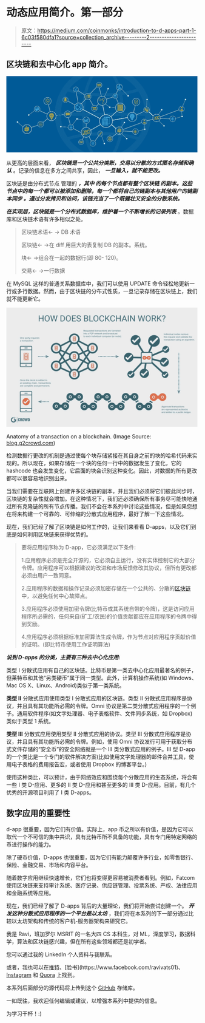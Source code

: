 # 动态应用简介。第一部分

> 原文：<https://medium.com/coinmonks/introduction-to-d-apps-part-1-6c03f580dfa1?source=collection_archive---------2----------------------->

## 区块链和去中心化 app 简介。

![](img/701abb6b55d8f5f237c7cca6f35b11eb.png)

从更高的层面来看， ***区块链是一个公共分类账，交易以分散的方式匿名存储和确认*** 。记录的信息在多方之间共享，因此， ***一旦输入，就不能更改。***

区块链是由分布式节点 管理的 ***，其中 ***的每个节点都有整个区块链*** 的副本。这些 ***节点中的每一个都可以被添加和删除，每一个都将自己的链副本与其他用户的链副本同步*** 。通过分发拷贝和访问，该链充当了一个既健壮又安全的分散系统。***

***在实现层，区块链是一个分布式数据库，维护着一个不断增长的记录列表*** 。数据库和区块链术语有许多相似之处。

> 区块链术语← → DB 术语
> 
> 区块链← →在 diff 用巨大的表复制 DB 的副本。系统。
> 
> 块← →组合在一起的数据行(即 80- 120)。
> 
> 交易← →一行数据

在 MySQL 这样的普通关系数据库中，我们可以使用 UPDATE 命令轻松地更新一行或多行数据。然而，由于区块链的分布式性质，一旦记录存储在区块链上，我们就不能更新它。

![](img/ccd02532f3a4817dbf262c100ed12502.png)

Anatomy of a transaction on a blockchain. (Image Source: [blog.g2crowd.com](https://blog.g2crowd.com/blog/trends/cybersecurity/2018-cs/blockchain/))

检测数据行更改的机制是通过使每个块存储紧接在其自身之前的块的哈希代码来实现的。所以现在，如果存储在一个块的任何一行中的数据发生了变化，它的 hashcode 也会发生变化，它后面的块会识别这种变化。因此，对数据的所有更改都可以很容易地识别出来。

当我们需要在互联网上创建许多区块链的副本，并且我们必须将它们彼此同步时，区块链的复杂性就会增加。在这种情况下，我们还必须确保所有事务尽可能快地通过所有克隆链的所有节点传播。我们不会在本系列中讨论这些情况，但是如果您想在将来构建一个可靠的、可伸缩的分散式应用程序，最好了解一下这些情况。

现在，我们已经了解了区块链是如何工作的，让我们来看看 D-apps，以及它们到底是如何利用区块链来获得优势的。

> 要将应用程序称为 D-app，它必须满足以下条件:
> 
> 1.应用程序必须是完全开源的，它必须自主运行，没有实体控制它的大部分令牌。应用程序可以根据建议的改进和市场反馈修改其协议，但所有更改都必须由用户一致同意。
> 
> 2.应用程序的数据和操作记录必须加密存储在一个公共的、分散的[区块链](https://en.bitcoin.it/wiki/Block_chain)中，以避免任何中心故障点。
> 
> 3.应用程序必须使用加密令牌(比特币或其系统自带的令牌)，这是访问应用程序所必需的，任何来自(矿工/农民)的价值贡献都应在应用程序的令牌中得到奖励。
> 
> 4.应用程序必须根据标准加密算法生成令牌，作为节点对应用程序贡献价值的证明。(即比特币使用工作证明算法)

***说到 D-apps 的分类，主要有三种去中心化应用:***

类型 I 分散式应用有自己的区块链。比特币是第一类去中心化应用最著名的例子，但莱特币和其他“另类硬币”属于同一类型。此外，计算机操作系统(如 Windows、Mac OS X、Linux、Android)类似于第一类系统。

**类型 II** 分散式应用使用类型 I 分散式应用的区块链。类型 II 分散式应用程序是协议，并且具有其功能所必需的令牌。Omni 协议是第二类分散式应用程序的一个例子。通用软件程序(如文字处理器、电子表格软件、文件同步系统，如 Dropbox)类似于类型 1 系统。

**类型 III** 分散式应用使用类型 II 分散式应用的协议。类型 III 分散式应用程序是协议，并且具有其功能所必需的令牌。例如，使用 Omni 协议发行可用于获取分布式文件存储的“安全币”的安全网络就是一个 III 类分散式应用的例子。III 型 D-app 的一个类比是一个专门的软件解决方案(比如使用文字处理器的邮件合并工具，使用电子表格的费用报告宏，或者使用 Dropbox 的博客平台。)

使用这种类比，可以预计，由于网络效应和围绕每个分散应用的生态系统，将会有一些 I 类 D-应用、更多的 II 类 D-应用和甚至更多的 III 类 D-应用。目前，有几个优秀的开源项目利用了 I 类 D-apps。

## 数字应用的重要性

d-app 很重要，因为它们有价值。实际上，app 币之所以有价值，是因为它可以取代一个不可信的集中共识，具有比特币所不具备的功能，具有专门用特定网络的币进行操作的能力。

除了硬币价值，D-apps 也很重要，因为它们有能力颠覆许多行业，如零售银行、保险、金融交易、市场和内容平台。

随着数字应用继续快速增长，它们也将变得更容易被消费者看到。例如，Fatcom 使用区块链来支持审计系统、医疗记录、供应链管理、投票系统、产权、法律应用和金融系统等应用。

现在，我们已经了解了 D-apps 背后的大量理论，我们将开始尝试创建一个。 ***开发这种分散式应用程序的一个平台是以太坊*** ，我们将在本系列的下一部分通过比较以太坊架构和传统的客户机-服务器架构来研究它。

我是 Ravi，班加罗尔 MSRIT 的一名大四 CS 本科生，对 ML，深度学习，数据科学，算法和区块链感兴趣，但在所有这些领域都还是初学者。

您可以通过我的 LinkedIn 个人资料与我联系。

或者，我也可以在[推特](https://twitter.com/ravivats_)、[脸书](https://www.facebook.com/ravivats01)、 [Instagram](https://www.instagram.com/ravivats_/) 和 [Quora](https://www.quora.com/profile/Ravi-Vats-5) 上找到。

本系列后面部分的源代码将上传到这个 [GitHub](https://github.com/ravivats/ethereum-complaint-dapp) 存储库。

一如既往，我欢迎任何编辑或建议，以增强本系列中提供的信息。

为学习干杯！:)